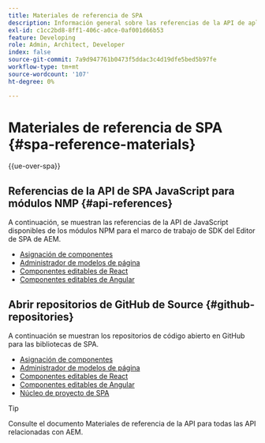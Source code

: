 ```yaml
---
title: Materiales de referencia de SPA
description: Información general sobre las referencias de la API de aplicaciones de una sola página y los repositorios de código fuente
exl-id: c1cc2bd8-8ff1-406c-a0ce-0af001d66b53
feature: Developing
role: Admin, Architect, Developer
index: false
source-git-commit: 7a9d947761b0473f5ddac3c4d19dfe5bed5b97fe
workflow-type: tm+mt
source-wordcount: '107'
ht-degree: 0%

---
```



# Materiales de referencia de SPA {#spa-reference-materials}

{{ue-over-spa}}

## Referencias de la API de SPA JavaScript para módulos NMP {#api-references}

A continuación, se muestran las referencias de la API de JavaScript disponibles de los módulos NPM para el marco de trabajo de SDK del Editor de SPA de AEM.

* [Asignación de componentes](https://www.npmjs.com/package/@adobe/aem-spa-component-mapping)
* [Administrador de modelos de página](https://www.npmjs.com/package/@adobe/aem-spa-model-manager)
* [Componentes editables de React](https://www.npmjs.com/package/@adobe/aem-react-editable-components)
* [Componentes editables de Angular](https://www.npmjs.com/package/@adobe/aem-angular-editable-components)

## Abrir repositorios de GitHub de Source {#github-repositories}

A continuación se muestran los repositorios de código abierto en GitHub para las bibliotecas de SPA.

* [Asignación de componentes](https://github.com/adobe/aem-spa-component-mapping)
* [Administrador de modelos de página](https://github.com/adobe/aem-spa-page-model-manager)
* [Componentes editables de React](https://github.com/adobe/aem-react-editable-components)
* [Componentes editables de Angular](https://github.com/adobe/aem-angular-editable-components)
* [Núcleo de proyecto de SPA](https://github.com/adobe/aem-spa-project-core)

>[!TIP]
>
>Consulte el documento Materiales de referencia de la API para todas las API relacionadas con AEM.
